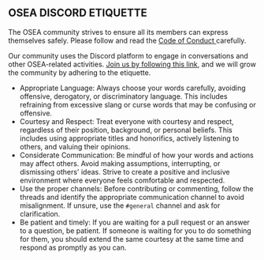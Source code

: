 ## OSEA DISCORD ETIQUETTE

The OSEA community strives to ensure all its members can express themselves safely. Please follow and read the [Code of Conduct ](./CODE_OF_CONDUCT.md) carefully. 

Our community uses the Discord platform to engage in conversations and other OSEA-related activities. [Join us by following this link](https://discord.oseas.org), and we will grow the community by adhering to the etiquette.

- Appropriate Language: Always choose your words carefully, avoiding offensive, derogatory, or discriminatory language. This includes refraining from excessive slang or curse words that may be confusing or offensive.
- Courtesy and Respect: Treat everyone with courtesy and respect, regardless of their position, background, or personal beliefs.  This includes using appropriate titles and honorifics, actively listening to others, and valuing their opinions.
- Considerate Communication:  Be mindful of how your words and actions may affect others. Avoid making assumptions, interrupting, or dismissing others' ideas. Strive to create a positive and inclusive environment where everyone feels comfortable and respected.
- Use the proper channels: Before contributing or commenting, follow the threads and identify the appropriate communication channel to avoid misalignment. If unsure, use the `#general` channel and ask for clarification.
- Be patient and timely: If you are waiting for a pull request or an answer to a question, be patient. If someone is waiting for you to do something for them, you should extend the same courtesy at the same time and respond as promptly as you can.
